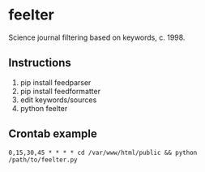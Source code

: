 feelter
=======

Science journal filtering based on keywords, c. 1998.


Instructions
---

1. pip install feedparser
2. pip install feedformatter
3. edit keywords/sources
4. python feelter

Crontab example
---

    0,15,30,45 * * * * cd /var/www/html/public && python /path/to/feelter.py
